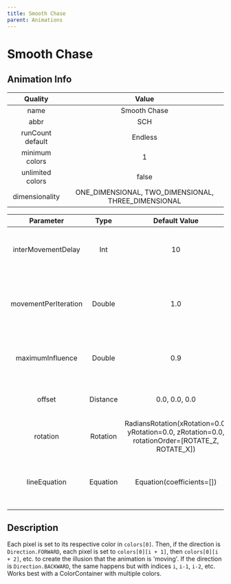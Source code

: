 ```yaml
---
title: Smooth Chase
parent: Animations
---
```


<!-- THIS FILE IS AUTOMATICALLY GENERATED -->
<!-- MAKE CHANGES TO THE AnimationInfo INSTANCE ASSOCIATED WITH THIS ANIMATION -->

# Smooth Chase

## Animation Info

|Quality|Value|
|:-:|:-:|
|name|Smooth Chase|
|abbr|SCH|
|runCount default|Endless|
|minimum colors|1|
|unlimited colors|false|
|dimensionality|ONE_DIMENSIONAL, TWO_DIMENSIONAL, THREE_DIMENSIONAL|

|Parameter|Type|Default Value|Description|
|:-:|:-:|:-:|:-:|
|interMovementDelay|Int|10|Delay between movements in the animation|
|movementPerIteration|Double|1.0|How far to move along the X axis during each iteration of the animation|
|maximumInfluence|Double|0.9|How far away from the line a pixel can be affected|
|offset|Distance|0.0, 0.0, 0.0|Offset of the line in the XYZ directions|
|rotation|Rotation|RadiansRotation(xRotation=0.0, yRotation=0.0, zRotation=0.0, rotationOrder=[ROTATE_Z, ROTATE_X])|Rotation of the line around the XYZ axes|
|lineEquation|Equation|Equation(coefficients=[])|The equation representing the line the the pixel will follow|

## Description
Each pixel is set to its respective color in `colors[0]`.
Then, if the direction is `Direction.FORWARD`, each pixel is set to `colors[0][i + 1]`, then `colors[0][i + 2]`, etc. to create the illusion that the animation is 'moving'.
If the direction is `Direction.BACKWARD`, the same happens but with indices `i`, `i-1`, `i-2`, etc.
Works best with a ColorContainer with multiple colors.

